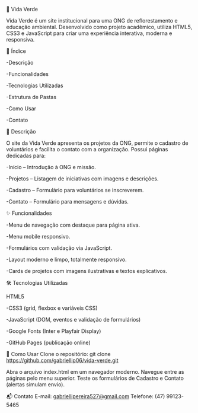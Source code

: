🌿 Vida Verde

Vida Verde é um site institucional para uma ONG de reflorestamento e educação ambiental. Desenvolvido como projeto acadêmico, utiliza HTML5, CSS3 e JavaScript para criar uma experiência interativa, moderna e responsiva. 

📌 Índice

-Descrição

-Funcionalidades

-Tecnologias Utilizadas

-Estrutura de Pastas

-Como Usar

-Contato

📝 Descrição

O site da Vida Verde apresenta os projetos da ONG, permite o cadastro de voluntários e facilita o contato com a organização. Possui páginas dedicadas para:

-Início – Introdução à ONG e missão.

-Projetos – Listagem de iniciativas com imagens e descrições.

-Cadastro – Formulário para voluntários se inscreverem.

-Contato – Formulário para mensagens e dúvidas.

✨ Funcionalidades

-Menu de navegação com destaque para página ativa.

-Menu mobile responsivo.

-Formulários com validação via JavaScript.

-Layout moderno e limpo, totalmente responsivo.

-Cards de projetos com imagens ilustrativas e textos explicativos.

🛠 Tecnologias Utilizadas

HTML5

-CSS3 (grid, flexbox e variáveis CSS)

-JavaScript (DOM, eventos e validação de formulários)

-Google Fonts (Inter e Playfair Display)

-GitHub Pages (publicação online)


🚀 Como Usar
Clone o repositório:
git clone https://github.com/gabriellip06/vida-verde.git

Abra o arquivo index.html em um navegador moderno.
Navegue entre as páginas pelo menu superior.
Teste os formulários de Cadastro e Contato (alertas simulam envio).

📬 Contato
E-mail: gabriellipereira527@gmail.com
Telefone: (47) 99123-5465
